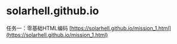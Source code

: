 # solarhell.github.io

任务一：零基础HTML编码 [https://solarhell.github.io/mission_1.html](https://solarhell.github.io/mission_1.html)